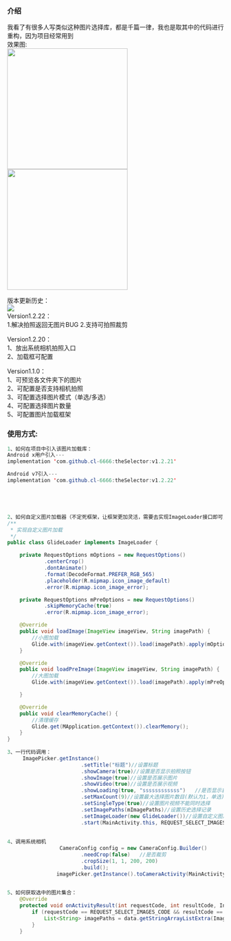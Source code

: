 ### 介绍
我看了有很多人写类似这种图片选择库，都是千篇一律，我也是取其中的代码进行重构，因为项目经常用到  
效果图:  
<img src="https://img-blog.csdnimg.cn/20190709181621899.png?x-oss-process=image/watermark,type_ZmFuZ3poZW5naGVpdGk,shadow_10,text_aHR0cHM6Ly9ibG9nLmNzZG4ubmV0L2EyMTQwMjQ0NzU=,size_16,color_FFFFFF,t_70" width=280/><img src="https://img-blog.csdnimg.cn/20190709181654566.png?x-oss-process=image/watermark,type_ZmFuZ3poZW5naGVpdGk,shadow_10,text_aHR0cHM6Ly9ibG9nLmNzZG4ubmV0L2EyMTQwMjQ0NzU=,size_16,color_FFFFFF,t_70" width=280/> 

版本更新历史：  
[![](https://jitpack.io/v/cl-6666/theSelector.svg)](https://jitpack.io/#cl-6666/theSelector)  
Version1.2.22：   
1.解决拍照返回无图片BUG
2.支持可拍照裁剪

Version1.2.20：   
1、放出系统相机拍照入口  
2、加载框可配置

Version1.1.0：    
1、可预览各文件夹下的图片  
2、可配置是否支持相机拍照  
3、可配置选择图片模式（单选/多选）  
4、可配置选择图片数量  
5、可配置图片加载框架  

### 使用方式:
```java
1、如何在项目中引入该图片加载库：
Android x用户引入---
implementation 'com.github.cl-6666:theSelector:v1.2.21'

Android v7引入---
implementation 'com.github.cl-6666:theSelector:v1.2.22'





2、如何自定义图片加载器（不定死框架，让框架更加灵活，需要去实现ImageLoader接口即可，如果需要显示视频，优先推荐Glide加载框架，可以参考Demo实现）：
/**
 * 实现自定义图片加载
 */
public class GlideLoader implements ImageLoader {

    private RequestOptions mOptions = new RequestOptions()
            .centerCrop()
            .dontAnimate()
            .format(DecodeFormat.PREFER_RGB_565)
            .placeholder(R.mipmap.icon_image_default)
            .error(R.mipmap.icon_image_error);

    private RequestOptions mPreOptions = new RequestOptions()
            .skipMemoryCache(true)
            .error(R.mipmap.icon_image_error);

    @Override
    public void loadImage(ImageView imageView, String imagePath) {
        //小图加载
        Glide.with(imageView.getContext()).load(imagePath).apply(mOptions).into(imageView);
    }

    @Override
    public void loadPreImage(ImageView imageView, String imagePath) {
        //大图加载
        Glide.with(imageView.getContext()).load(imagePath).apply(mPreOptions).into(imageView);

    }

    @Override
    public void clearMemoryCache() {
        //清理缓存
        Glide.get(MApplication.getContext()).clearMemory();
    }
}
          
3、一行代码调用：
     ImagePicker.getInstance()
                        .setTitle("标题")//设置标题
                        .showCamera(true)//设置是否显示拍照按钮
                        .showImage(true)//设置是否展示图片
                        .showVideo(true)//设置是否展示视频
                        .showLoading(true, "ssssssssssss")   //是否显示首次加载框
                        .setMaxCount(9)//设置最大选择图片数目(默认为1，单选)
                        .setSingleType(true)//设置图片视频不能同时选择
                        .setImagePaths(mImagePaths)//设置历史选择记录
                        .setImageLoader(new GlideLoader())//设置自定义图片加载器
                        .start(MainActivity.this, REQUEST_SELECT_IMAGES_CODE);//REQEST_SELECT_IMAGES_CODE为Intent调用的requestCode
                        
                        
4、调用系统相机
                 CameraConfig config = new CameraConfig.Builder()
                        .needCrop(false)   //是否裁剪
                        .cropSize(1, 1, 200, 200)
                        .build();
                imagePicker.getInstance().toCameraActivity(MainActivity.this, config, REQUEST_SELECT_IMAGES_CODE);

              
5、如何获取选中的图片集合：
    @Override
    protected void onActivityResult(int requestCode, int resultCode, Intent data) {
        if (requestCode == REQUEST_SELECT_IMAGES_CODE && resultCode == RESULT_OK) {
            List<String> imagePaths = data.getStringArrayListExtra(ImagePicker.EXTRA_SELECT_IMAGES);
        }
    }
```             
                
